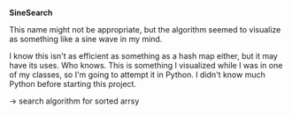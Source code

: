 **SineSearch**

This name might not be appropriate, but the algorithm seemed to visualize as something like a sine wave in my mind.

I know this isn't as efficient as something as a hash map either, but it may have its uses. Who knows. This is something I visualized while I was in one of my classes, so I'm going to attempt it in Python. I didn't know much Python before starting this project.

-> search algorithm for sorted arrsy